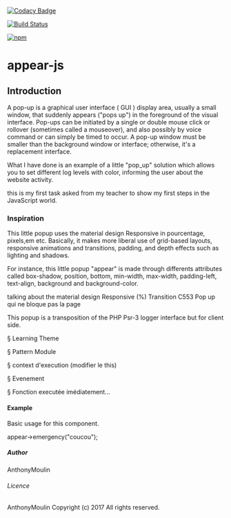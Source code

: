 [![Codacy Badge](https://api.codacy.com/project/badge/Grade/862765f9e994492db70a171783e76517)](https://www.codacy.com/app/AnthonyMoulin/appear?utm_source=github.com&amp;utm_medium=referral&amp;utm_content=AnthonyMoulin/appear&amp;utm_campaign=Badge_Grade)

[![Build Status](https://travis-ci.org/AnthonyMoulin/appear.svg?branch=master)](https://travis-ci.org/AnthonyMoulin/appear)

[![npm](https://img.shields.io/npm/v/appear-js.svg)]()

# appear-js



## Introduction

A pop-up is a graphical user interface ( GUI ) display area, usually a small window, that suddenly appears ("pops up") in the foreground of the visual interface. Pop-ups can be initiated by a single or double mouse click or rollover (sometimes called a mouseover), and also possibly by voice command or can simply be timed to occur. A pop-up window must be smaller than the background window or interface; otherwise, it's a replacement interface.

What I have done is an example of a little "pop_up" solution which allows you to set different log levels with color, informing the user about the website activity.

this is my first task asked from my teacher to show my first steps in the JavaScript world. 

### Inspiration

This little popup uses the material design Responsive in pourcentage, pixels,em etc. Basically, it makes more liberal use of grid-based layouts, responsive animations and transitions, padding, and depth effects such as lighting and shadows.

For instance, this little popup "appear" is made through differents attributes called box-shadow, position, bottom, min-width, max-width, padding-left, text-align, background and background-color.



talking about the material design
Responsive (%)
Transition C553
Pop up qui ne bloque pas la page

This popup is a transposition of the PHP Psr-3 logger interface but for client side.


§ Learning Theme

§ Pattern Module 

§ context d'execution (modifier le this)

§ Evenement 

§ Fonction executée imédiatement...


#### Example

Basic usage for this component.

appear->emergency("coucou");

##### Author

AnthonyMoulin

###### Licence

AnthonyMoulin Copyright (c) 2017 All rights reserved.
